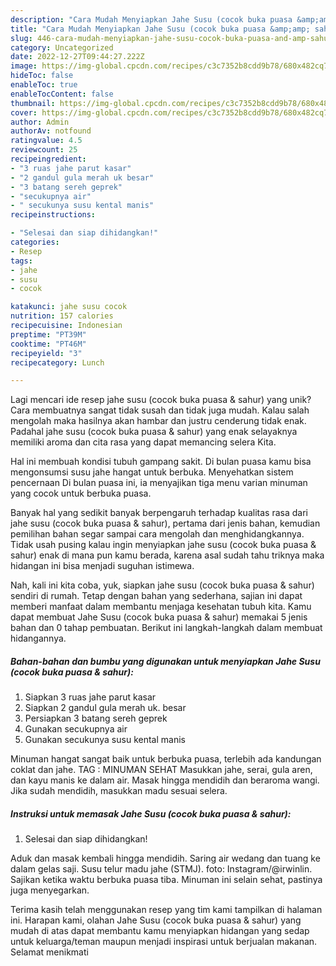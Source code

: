 ```yaml
---
description: "Cara Mudah Menyiapkan Jahe Susu (cocok buka puasa &amp;amp; sahur) yang Enak"
title: "Cara Mudah Menyiapkan Jahe Susu (cocok buka puasa &amp;amp; sahur) yang Enak"
slug: 446-cara-mudah-menyiapkan-jahe-susu-cocok-buka-puasa-and-amp-sahur-yang-enak
category: Uncategorized
date: 2022-12-27T09:44:27.222Z
image: https://img-global.cpcdn.com/recipes/c3c7352b8cdd9b78/680x482cq70/jahe-susu-cocok-buka-puasa-sahur-foto-resep-utama.jpg
hideToc: false
enableToc: true
enableTocContent: false
thumbnail: https://img-global.cpcdn.com/recipes/c3c7352b8cdd9b78/680x482cq70/jahe-susu-cocok-buka-puasa-sahur-foto-resep-utama.jpg
cover: https://img-global.cpcdn.com/recipes/c3c7352b8cdd9b78/680x482cq70/jahe-susu-cocok-buka-puasa-sahur-foto-resep-utama.jpg
author: Admin
authorAv: notfound
ratingvalue: 4.5
reviewcount: 25
recipeingredient:
- "3 ruas jahe parut kasar"
- "2 gandul gula merah uk besar"
- "3 batang sereh geprek"
- "secukupnya air"
- " secukunya susu kental manis"
recipeinstructions:

- "Selesai dan siap dihidangkan!"
categories:
- Resep
tags:
- jahe
- susu
- cocok

katakunci: jahe susu cocok 
nutrition: 157 calories
recipecuisine: Indonesian
preptime: "PT39M"
cooktime: "PT46M"
recipeyield: "3"
recipecategory: Lunch

---
```





Lagi mencari ide resep jahe susu (cocok buka puasa &amp; sahur) yang unik? Cara membuatnya sangat tidak susah dan tidak juga mudah. Kalau salah mengolah maka hasilnya akan hambar dan justru cenderung tidak enak. Padahal jahe susu (cocok buka puasa &amp; sahur) yang enak selayaknya memiliki aroma dan cita rasa yang dapat memancing selera Kita.





Hal ini membuah kondisi tubuh gampang sakit. Di bulan puasa kamu bisa mengonsumsi susu jahe hangat untuk berbuka. Menyehatkan sistem pencernaan Di bulan puasa ini, ia menyajikan tiga menu varian minuman yang cocok untuk berbuka puasa.

Banyak hal yang sedikit banyak berpengaruh terhadap kualitas rasa dari jahe susu (cocok buka puasa &amp; sahur), pertama dari jenis bahan, kemudian pemilihan bahan segar sampai cara mengolah dan menghidangkannya. Tidak usah pusing kalau ingin menyiapkan jahe susu (cocok buka puasa &amp; sahur) enak di mana pun kamu berada, karena asal sudah tahu triknya maka hidangan ini bisa menjadi suguhan istimewa.






Nah, kali ini kita coba, yuk, siapkan jahe susu (cocok buka puasa &amp; sahur) sendiri di rumah. Tetap dengan bahan yang sederhana, sajian ini dapat memberi manfaat dalam membantu menjaga kesehatan tubuh kita. Kamu dapat membuat Jahe Susu (cocok buka puasa &amp; sahur) memakai 5 jenis bahan dan 0 tahap pembuatan. Berikut ini langkah-langkah dalam membuat hidangannya.

<!--inarticleads1-->

##### Bahan-bahan dan bumbu yang digunakan untuk menyiapkan Jahe Susu (cocok buka puasa &amp; sahur):

1. Siapkan 3 ruas jahe parut kasar
1. Siapkan 2 gandul gula merah uk. besar
1. Persiapkan 3 batang sereh geprek
1. Gunakan secukupnya air
1. Gunakan  secukunya susu kental manis


Minuman hangat sangat baik untuk berbuka puasa, terlebih ada kandungan coklat dan jahe. TAG : MINUMAN SEHAT Masukkan jahe, serai, gula aren, dan kayu manis ke dalam air. Masak hingga mendidih dan beraroma wangi. Jika sudah mendidih, masukkan madu sesuai selera. 

<!--inarticleads2-->

##### Instruksi untuk memasak Jahe Susu (cocok buka puasa &amp; sahur):


1. Selesai dan siap dihidangkan!

Aduk dan masak kembali hingga mendidih. Saring air wedang dan tuang ke dalam gelas saji. Susu telur madu jahe (STMJ). foto: Instagram/@irwinlin. Sajikan ketika waktu berbuka puasa tiba. Minuman ini selain sehat, pastinya juga menyegarkan. 

Terima kasih telah menggunakan resep yang tim kami tampilkan di halaman ini. Harapan kami, olahan Jahe Susu (cocok buka puasa &amp; sahur) yang mudah di atas dapat membantu kamu menyiapkan hidangan yang sedap untuk keluarga/teman maupun menjadi inspirasi untuk berjualan makanan. Selamat menikmati
